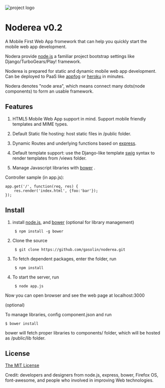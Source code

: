 ![project logo](https://raw.github.com/gasolin/noderea/master/public/img/icon128.png)

# Noderea v0.2

A Mobile First Web App fromework that can help you quickly start the mobile web app development. 

Nodera provide [node.js](http://nodejs.org/) a familiar project bootstrap settings like Django/TurboGears/Play! framework.

Noderea is prepared for static and dynamic mobile web app development. Can be deployed to PaaS like [appfog](https://www.appfog.com) or [heroku](http://www.heroku.com) in minutes.

Nodera denotes "node area", which means connect many dots(node components) to form an usable framework.


## Features

1. HTML5 Mobile Web App support in mind. Support mobile friendly templates and MIME types.

2. Default Static file hosting: host static files in /public folder.

3. Dynamic Routes and underlying functions based on [express](http://www.expressjs.com).

4. Default template support: use the Django-like template [swig](http://paularmstrong.github.com/swig) syntax to render templates from /views folder.

5. Manage Javascript libraries with [bower](http://sindresorhus.com/bower-components/) .


Controller sample (in app.js):

    app.get('/', function(req, res) {
        res.render('index.html', {foo:'bar'});
    });


## Install

1. install [node.js](http://www.nodejs.org), and [bower](http://sindresorhus.com/bower-components/) (optional for library management)

        $ npm install -g bower

2. Clone the source

        $ git clone https://github.com/gasolin/noderea.git

3. To fetch dependent packages, enter the folder, run

        $ npm install

4. To start the server, run

        $ node app.js

Now you can open browser and see the web page at localhost:3000 


(optional) 

To manage libraries, config component.json and run

    $ bower install

bower will fetch proper libraries to components/ folder, which will be hosted as /public/lib folder.


## License

[The MIT License](http://opensource.org/licenses/MIT)

Credit: developers and designers from node.js, express, bower, Firefox OS, font-awesome, and people who involved in improving Web technologies.
